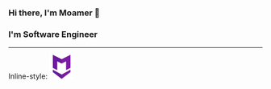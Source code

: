 ### Hi there, I'm Moamer 👋

### I'm Software Engineer
---
Inline-style: 
![alt text](https://github.com/adam-p/markdown-here/raw/master/src/common/images/icon48.png "Logo Title Text 1")


<!--
**Strayko/Strayko** is a ✨ _special_ ✨ repository because its `README.md` (this file) appears on your GitHub profile.

Here are some ideas to get you started:

- 🔭 I’m currently working on ...
- 🌱 I’m currently learning ...
- 👯 I’m looking to collaborate on ...
- 🤔 I’m looking for help with ...
- 💬 Ask me about ...
- 📫 How to reach me: ...
- 😄 Pronouns: ...
- ⚡ Fun fact: ...
-->
